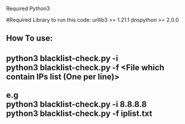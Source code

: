 Required Python3


#Required Library to run this code:
urllib3 >= 1.21.1
dnspython >= 2.0.0


<h2>How To use:<h2>

python3 blacklist-check.py -i <Your IP><br>
python3 blacklist-check.py -f <File which contain IPs list (One per line)><br>
<br>
e.g<br>
python3 blacklist-check.py -i 8.8.8.8<br>
python3 blacklist-check.py -f iplist.txt<br>